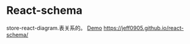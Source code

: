 # React-schema
store-react-diagram.表关系的。
[Demo](https://jeff0905.github.io/react-schema/)  https://jeff0905.github.io/react-schema/

